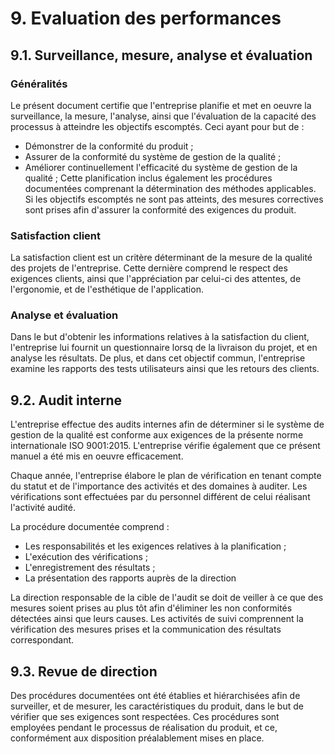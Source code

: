 # 9. Evaluation des performances

## 9.1. Surveillance, mesure, analyse et évaluation

### Généralités

   Le présent document certifie que l'entreprise
planifie et met en oeuvre la surveillance, la mesure, l'analyse, ainsi que l'évaluation de la capacité des processus à atteindre les objectifs escomptés.
Ceci ayant pour but de :
   - Démonstrer de la conformité du produit ;
   - Assurer de la conformité du système de gestion de la qualité ;
   - Améliorer continuellement l'efficacité du système de gestion de la qualité ;
Cette planification inclus également les procédures documentées comprenant la détermination des méthodes applicables.
Si les objectifs escomptés ne sont pas atteints, des mesures correctives sont prises afin d'assurer la conformité des exigences du produit.


### Satisfaction client

  La satisfaction client est un critère déterminant de la mesure de la qualité des projets de l'entreprise.
Cette dernière comprend le respect des exigences clients, ainsi que l'appréciation par celui-ci des attentes, de l'ergonomie, et de l'esthétique de l'application.


### Analyse et évaluation

  Dans le but d'obtenir les informations relatives à la satisfaction du client, l'entreprise lui fournit un questionnaire lorsq de la livraison du projet, et en analyse les résultats.
De plus, et dans cet objectif commun, l'entreprise examine les rapports des tests utilisateurs ainsi que les retours des clients.

## 9.2. Audit interne

   L'entreprise effectue des audits internes afin de déterminer si le système de gestion de la qualité est conforme aux exigences de la présente norme internationale ISO 9001:2015.
L'entreprise vérifie également que ce présent manuel a été mis en oeuvre efficacement.

Chaque année, l'entreprise élabore le plan de vérification en tenant compte du statut et de l'importance des activités et des domaines à auditer.
Les vérifications sont effectuées par du personnel différent de celui réalisant l'activité audité.

La procédure documentée comprend :
   - Les responsabilités et les exigences relatives à la planification ;
   - L'exécution des vérifications ;
   - L'enregistrement des résultats ;
   - La présentation des rapports auprès de la direction

   La direction responsable de la cible de l'audit se doit de veiller à ce que des mesures soient prises au plus tôt afin d'éliminer les non conformités détectées ainsi que leurs causes.
Les activités de suivi comprennent la vérification des mesures prises et la communication des résultats correspondant.


## 9.3. Revue de direction

  Des procédures documentées ont été établies et hiérarchisées afin de surveiller, et de mesurer, les caractéristiques du produit, dans le but de vérifier que ses exigences sont respectées.
Ces procédures sont employées pendant le processus de réalisation du produit, et ce, conformément aux disposition préalablement mises en place.
